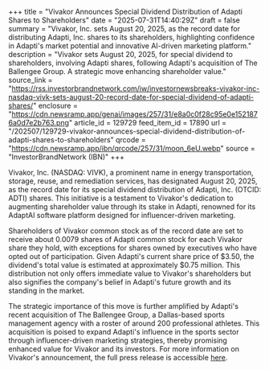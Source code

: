 +++
title = "Vivakor Announces Special Dividend Distribution of Adapti Shares to Shareholders"
date = "2025-07-31T14:40:29Z"
draft = false
summary = "Vivakor, Inc. sets August 20, 2025, as the record date for distributing Adapti, Inc. shares to its shareholders, highlighting confidence in Adapti's market potential and innovative AI-driven marketing platform."
description = "Vivakor sets August 20, 2025, for special dividend to shareholders, involving Adapti shares, following Adapti's acquisition of The Ballengee Group. A strategic move enhancing shareholder value."
source_link = "https://rss.investorbrandnetwork.com/iw/investornewsbreaks-vivakor-inc-nasdaq-vivk-sets-august-20-record-date-for-special-dividend-of-adapti-shares/"
enclosure = "https://cdn.newsramp.app/genai/images/257/31/e8a0c0f28c95e0e1521876a0d7e2b763.png"
article_id = 129729
feed_item_id = 17890
url = "/202507/129729-vivakor-announces-special-dividend-distribution-of-adapti-shares-to-shareholders"
qrcode = "https://cdn.newsramp.app/ibn/qrcode/257/31/moon_6eU.webp"
source = "InvestorBrandNetwork (IBN)"
+++

<p>Vivakor, Inc. (NASDAQ: VIVK), a prominent name in energy transportation, storage, reuse, and remediation services, has designated August 20, 2025, as the record date for its special dividend distribution of Adapti, Inc. (OTCID: ADTI) shares. This initiative is a testament to Vivakor's dedication to augmenting shareholder value through its stake in Adapti, renowned for its AdaptAI software platform designed for influencer-driven marketing.</p><p>Shareholders of Vivakor common stock as of the record date are set to receive about 0.0079 shares of Adapti common stock for each Vivakor share they hold, with exceptions for shares owned by executives who have opted out of participation. Given Adapti's current share price of $3.50, the dividend's total value is estimated at approximately $0.75 million. This distribution not only offers immediate value to Vivakor's shareholders but also signifies the company's belief in Adapti's future growth and its standing in the market.</p><p>The strategic importance of this move is further amplified by Adapti's recent acquisition of The Ballengee Group, a Dallas-based sports management agency with a roster of around 200 professional athletes. This acquisition is poised to expand Adapti's influence in the sports sector through influencer-driven marketing strategies, thereby promising enhanced value for Vivakor and its investors. For more information on Vivakor's announcement, the full press release is accessible <a href='https://ibn.fm/VIVK' rel='nofollow' target='_blank'>here</a>.</p>